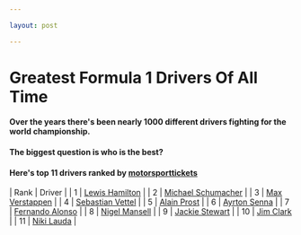 ```yaml
---

layout: post

---
```


# Greatest Formula 1 Drivers Of All Time

#### Over the years there's been nearly 1000 different drivers fighting for the world championship.

#### The biggest question is who is the best?

#### Here's top 11 drivers ranked by [motorsporttickets](https://motorsporttickets.com/blog/10-greatest-formula-1-drivers-in-history/)

| Rank | Driver |
| 1 | [Lewis Hamilton](pages/lewis-hamilton.html) |
| 2 | [Michael Schumacher](pages/michael-schumacher.html) |
| 3 | [Max Verstappen](pages/max-verstappen.html) |
| 4 | [Sebastian Vettel](pages/sebastian-vettel.html) |
| 5 | [Alain Prost](pages/alain-prost.html) |
| 6 | [Ayrton Senna](pages/ayrton-senna.html) |
| 7 | [Fernando Alonso](pages/fernando-alonso.html) |
| 8 | [Nigel Mansell](pages/nigel-mansell.html) |
| 9 | [Jackie Stewart](pages/jackie-stewart.html) |
| 10 | [Jim Clark](pages/jim-clark.html) |
| 11 | [Niki Lauda](pages/niki-lauda.html) |
